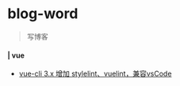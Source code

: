 # blog-word
> 写博客

#### | vue

* [vue-cli 3.x 增加 stylelint、vuelint，兼容vsCode](https://github.com/rhinel/blog-word/issues/1)
